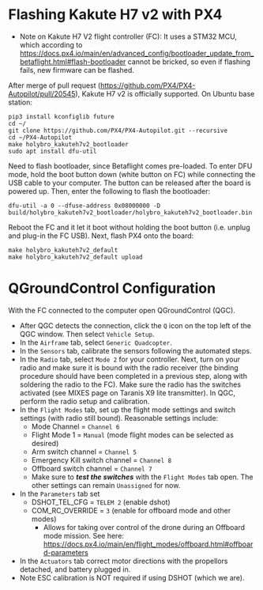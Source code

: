 # Flashing Kakute H7 v2 with PX4
- Note on Kakute H7 V2 flight controller (FC): It uses a STM32 MCU, which according to https://docs.px4.io/main/en/advanced_config/bootloader_update_from_betaflight.html#flash-bootloader cannot be bricked, so even if flashing fails, new firmware can be flashed.

After merge of pull request (https://github.com/PX4/PX4-Autopilot/pull/20545), Kakute H7 v2 is officially supported. On Ubuntu base station:
```
pip3 install kconfiglib future
cd ~/
git clone https://github.com/PX4/PX4-Autopilot.git --recursive
cd ~/PX4-Autopilot
make holybro_kakuteh7v2_bootloader
sudo apt install dfu-util
```
Need to flash bootloader, since Betaflight comes pre-loaded. To enter DFU mode, hold the boot button down (white button on FC) while connecting the USB cable to your computer. The button can be released after the board is powered up. Then, enter the following to flash the bootloader:
```
dfu-util -a 0 --dfuse-address 0x08000000 -D build/holybro_kakuteh7v2_bootloader/holybro_kakuteh7v2_bootloader.bin
```
Reboot the FC and it let it boot without holding the boot button (i.e. unplug and plug-in the FC USB). Next, flash PX4 onto the board:
```
make holybro_kakuteh7v2_default
make holybro_kakuteh7v2_default upload
```

# QGroundControl Configuration

With the FC connected to the computer open QGroundControl (QGC).
- After QGC detects the connection, click the ```Q``` icon on the top left of the QGC window. Then select ```Vehicle Setup```.
- In the ```Airframe``` tab, select ```Generic Quadcopter```.
- In the ```Sensors``` tab, calibrate the sensors following the automated steps.
- In the ```Radio``` tab, select ```Mode 2``` for your controller. Next, turn on your radio and make sure it is bound with the radio receiver (the binding procedure should have been completed in a previous step, along with soldering the radio to the FC). Make sure the radio has the switches activated (see MIXES page on Taranis X9 lite transmitter). In QGC, perform the radio setup and calibration.
- In the ```Flight Modes``` tab, set up the flight mode settings and switch settings (with radio still bound). Reasonable settings include:
  - Mode Channel = ```Channel 6```
  - Flight Mode 1 = ```Manual``` (mode flight modes can be selected as desired)
  - Arm switch channel = ```Channel 5```
  - Emergency Kill switch channel = ```Channel 8```
  - Offboard switch channel = ```Channel 7```
  - Make sure to ***test the switches*** with the ```Flight Modes``` tab open. The other settings can remain ```Unassigned``` for now.
- In the ```Parameters``` tab set
  - DSHOT_TEL_CFG = ```TELEM 2``` (enable dshot)
  - COM_RC_OVERRIDE = ```3``` (enable for offboard mode and other modes)
    - Allows for taking over control of the drone during an Offboard mode mission. See here: https://docs.px4.io/main/en/flight_modes/offboard.html#offboard-parameters
- In the ```Actuators``` tab correct motor directions with the propellors detached, and battery plugged in.
- Note ESC calibration is NOT required if using DSHOT (which we are).
